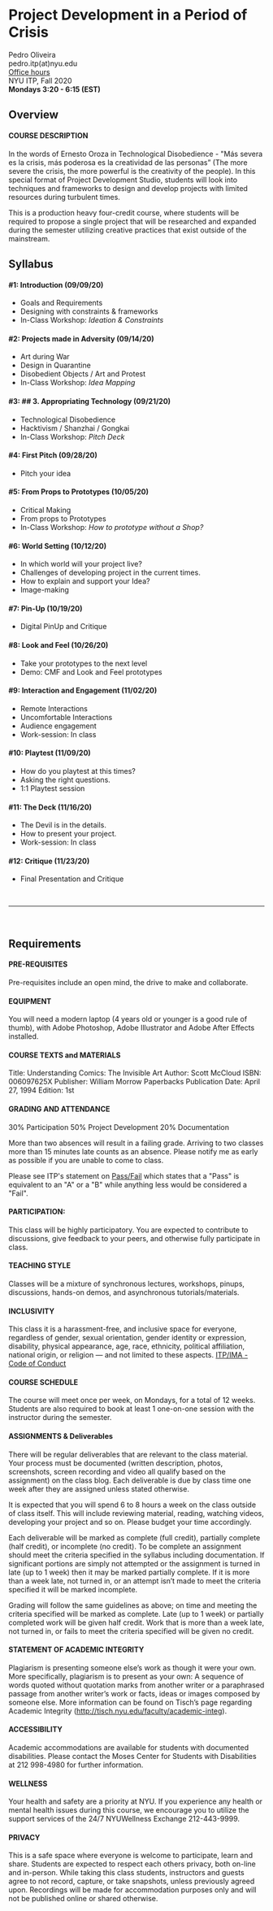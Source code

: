 # Project Development in a Period of Crisis


Pedro Oliveira   
pedro.itp(at)nyu.edu   
[Office hours](https://itp.nyu.edu/help/in-person-help/office-hours/)   
NYU ITP, Fall 2020   
**Mondays 3:20 - 6:15 (EST)**


## Overview

#### COURSE DESCRIPTION
In the words of Ernesto Oroza in Technological Disobedience - "Más severa es la crisis, más poderosa es la creatividad de las personas” (The more severe the crisis, the more powerful is the creativity of the people).
In this special format of Project Development Studio, students will look into techniques and frameworks to design and develop projects with limited resources during turbulent times.

This is a production heavy four-credit course, where students will be required to propose a single project that will be researched and expanded during the semester utilizing creative practices that exist outside of the mainstream.



## Syllabus

#### #1: Introduction (09/09/20)
- Goals and Requirements
- Designing with constraints & frameworks
- In-Class Workshop: *Ideation & Constraints*

#### #2: Projects made in Adversity (09/14/20)
- Art during War
- Design in Quarantine
- Disobedient Objects / Art and Protest
- In-Class Workshop: *Idea Mapping*

#### #3: ## 3. Appropriating Technology (09/21/20)
- Technological Disobedience
- Hacktivism / Shanzhai / Gongkai
- In-Class Workshop: *Pitch Deck*


#### #4: First Pitch (09/28/20)
- Pitch your idea

#### #5: From Props to Prototypes (10/05/20)
- Critical Making
- From props to Prototypes
- In-Class Workshop: *How to prototype without a Shop?*

#### #6: World Setting (10/12/20)
- In which world will your project live?
- Challenges of developing project in the current times.
- How to explain and support your Idea?
- Image-making

#### #7: Pin-Up (10/19/20)
- Digital PinUp and Critique

#### #8: Look and Feel (10/26/20)
- Take your prototypes to the next level
- Demo: CMF and Look and Feel prototypes

#### #9: Interaction and Engagement (11/02/20)
- Remote Interactions
- Uncomfortable Interactions
- Audience engagement
- Work-session: In class

#### #10: Playtest (11/09/20)
- How do you playtest at this times?
- Asking the right questions.
- 1:1 Playtest session

#### #11: The Deck (11/16/20)
- The Devil is in the details.
- How to present your project.
- Work-session: In class

#### #12: Critique (11/23/20)
- Final Presentation and Critique

<br>

---

<br>

## Requirements

#### PRE-REQUISITES
Pre-requisites include an open mind, the drive to make and collaborate.

#### EQUIPMENT
You will need a modern laptop (4 years old or younger is a good rule of thumb), with Adobe Photoshop, Adobe Illustrator and Adobe After Effects installed.

#### COURSE TEXTS and MATERIALS

Title: Understanding Comics: The Invisible Art
Author: Scott McCloud
ISBN: 006097625X
Publisher: William Morrow Paperbacks
Publication Date: April 27, 1994
Edition: 1st


#### GRADING AND ATTENDANCE

30% Participation
50% Project Development
20% Documentation


More than two absences will result in a failing grade. Arriving to two classes more than 15 minutes late counts as an absence. Please notify me as early as possible if you are unable to come to class.

Please see ITP's statement on [Pass/Fail](http://help.itp.nyu.edu/academic-policies/pass-fail) which states that a "Pass" is equivalent to an "A" or a "B" while anything less would be considered a "Fail".

#### PARTICIPATION:
This class will be highly participatory. You are expected to contribute to discussions, give feedback to your peers, and otherwise fully participate in class.

#### TEACHING STYLE
Classes will be a mixture of synchronous lectures, workshops, pinups, discussions, hands-on demos, and asynchronous tutorials/materials.

#### INCLUSIVITY
This class it is a harassment-free, and inclusive space for everyone, regardless of gender, sexual orientation, gender identity or expression, disability, physical appearance, age, race, ethnicity, political affiliation, national origin, or religion — and not limited to these aspects. [ITP/IMA - Code of Conduct](https://github.com/ITPNYU/ITP-IMA-Code-of-Conduct)

#### COURSE SCHEDULE
The course will meet once per week, on Mondays, for a total of 12 weeks. Students are also required to book at least 1 one-on-one session with the instructor during the semester.

#### ASSIGNMENTS & Deliverables
There will be regular deliverables that are relevant to the class material. Your process must be documented (written description, photos, screenshots, screen recording and video all qualify based on the assignment) on the class blog. Each deliverable is due by class time one week after they are assigned unless stated otherwise.

It is expected that you will spend 6 to 8 hours a week on the class outside of class itself. This will include reviewing material, reading, watching videos, developing your project and so on. Please budget your time accordingly.

Each deliverable will be marked as complete (full credit), partially complete (half credit), or incomplete (no credit). To be complete an assignment should meet the criteria specified in the syllabus including documentation. If significant portions are simply not attempted or the assignment is turned in late (up to 1 week) then it may be marked partially complete. If it is more than a week late, not turned in, or an attempt isn’t made to meet the criteria specified it will be marked incomplete.

Grading will follow the same guidelines as above; on time and meeting the criteria specified will be marked as complete. Late (up to 1 week) or partially completed work will be given half credit. Work that is more than a week late, not turned in, or fails to meet the criteria specified will be given no credit.

#### STATEMENT OF ACADEMIC INTEGRITY
Plagiarism is presenting someone else’s work as though it were your own. More specifically, plagiarism is to present as your own: A sequence of words quoted without quotation marks from another writer or a paraphrased passage from another writer’s work or facts, ideas or images composed by someone else.  More information can be found on Tisch’s page regarding Academic Integrity (http://tisch.nyu.edu/faculty/academic-integ).

#### ACCESSIBILITY
Academic accommodations are available for students with documented disabilities. Please contact the Moses Center for Students with Disabilities at 212 998-4980 for further information.

#### WELLNESS
Your health and safety are a priority at NYU.  If you experience any health or mental health issues during this course, we encourage you to utilize the support services of the 24/7  NYUWellness Exchange 212-443-9999.

#### PRIVACY
This is a safe space where everyone is welcome to participate, learn and share. Students are expected to respect each others privacy, both on-line and in-person. While taking this class students, instructors and guests agree to not record, capture, or take snapshots, unless previously agreed upon.
Recordings will be made for accommodation purposes only and will not be published online or shared otherwise.
